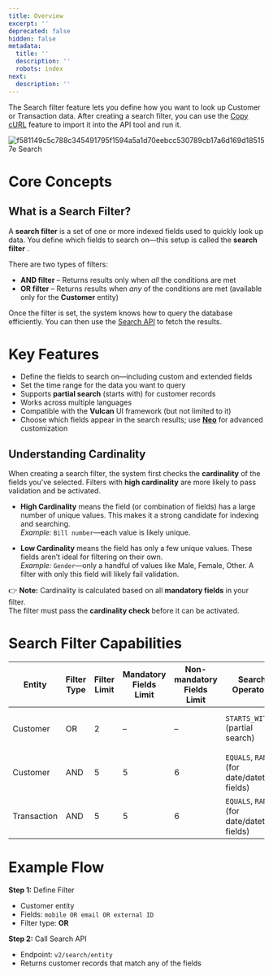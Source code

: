 ```yaml
---
title: Overview
excerpt: ''
deprecated: false
hidden: false
metadata:
  title: ''
  description: ''
  robots: index
next:
  description: ''
---
```

The Search filter feature lets you define how you want to look up Customer or Transaction data.  After creating a search filter, you can use the [Copy cURL](https://docs.capillarytech.com/docs/performing-search-#/using-the-copy-curl-feature) feature to import it into the API tool and run it.

![f581149c5c788c345491795f1594a5a1d70eebcc530789cb17a6d169d185157e Search](https://files.readme.io/f581149c5c788c345491795f1594a5a1d70eebcc530789cb17a6d169d185157e-Search.png)

# Core Concepts

## What is a Search Filter?

A **search filter** is a set of one or more indexed fields used to quickly look up data. You define which fields to search on—this setup is called the **search filter** .

There are two types of filters:

* **AND filter** – Returns results only when *all* the conditions are met
* **OR filter** – Returns results when *any* of the conditions are met (available only for the **Customer** entity)

Once the filter is set, the system knows how to query the database efficiently. You can then use the [Search API](https://docs.capillarytech.com/reference/perform-search) to fetch the results.

# Key Features

* Define the fields to search on—including custom and extended fields
* Set the time range for the data you want to query
* Supports **partial search** (starts with) for customer records
* Works across multiple languages
* Compatible with the **Vulcan** UI framework (but not limited to it)
* Choose which fields appear in the search results; use **[Neo](https://docs.capillarytech.com/docs/extension)** for advanced customization

## Understanding Cardinality

When creating a search filter, the system first checks the **cardinality** of the fields you've selected. Filters with **high cardinality** are more likely to pass validation and be activated.

* **High Cardinality** means the field (or combination of fields) has a large number of unique values. This makes it a strong candidate for indexing and searching.\
  *Example:* `Bill number`—each value is likely unique.

* **Low Cardinality** means the field has only a few unique values. These fields aren’t ideal for filtering on their own.\
  *Example:* `Gender`—only a handful of values like Male, Female, Other. A filter with only this field will likely fail validation.

👉 **Note:** Cardinality is calculated based on all **mandatory fields** in your filter.\
The filter must pass the **cardinality check** before it can be activated.

# Search Filter Capabilities

| **Entity**  | **Filter Type** | **Filter Limit** | **Mandatory Fields Limit** | **Non-mandatory Fields Limit** | **Search Operators**                         | **Historical Data**                   |
| ----------- | --------------- | ---------------- | -------------------------- | ------------------------------ | -------------------------------------------- | ------------------------------------- |
| Customer    | OR              | 2                | –                          | –                              | `STARTS_WITH` (partial search)               | 10 years (based on registration date) |
| Customer    | AND             | 5                | 5                          | 6                              | `EQUALS`, `RANGE` (for date/datetime fields) | 10 years (based on registration date) |
| Transaction | AND             | 5                | 5                          | 6                              | `EQUALS`, `RANGE` (for date/datetime fields) | 365 days (based on billing date)      |

# Example Flow

**Step 1:** Define Filter

* Customer entity
* Fields: `mobile OR email OR external ID`
* Filter type: **OR**

**Step 2:** Call Search API

* Endpoint: `v2/search/entity`
* Returns customer records that match any of the fields